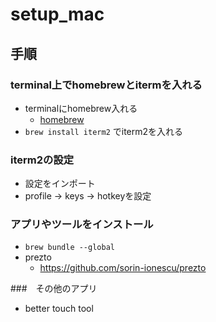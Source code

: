 # setup_mac

## 手順

### terminal上でhomebrewとitermを入れる

* terminalにhomebrew入れる
  * [homebrew](https://brew.sh/)
* `brew install iterm2` でiterm2を入れる

### iterm2の設定

* 設定をインポート
* profile -> keys -> hotkeyを設定

### アプリやツールをインストール

* `brew bundle --global`
* prezto
  * https://github.com/sorin-ionescu/prezto

###　その他のアプリ

* better touch tool
